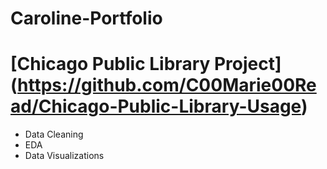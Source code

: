 # Caroline-Portfolio

# [Chicago Public Library Project] (https://github.com/C00Marie00Read/Chicago-Public-Library-Usage)
- Data Cleaning
- EDA
- Data Visualizations
